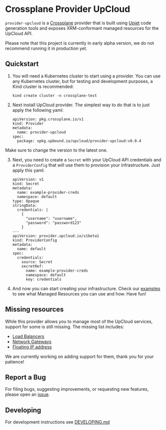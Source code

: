 # Crossplane Provider UpCloud

`provider-upcloud` is a [Crossplane](https://crossplane.io/) provider that
is built using [Upjet](https://github.com/crossplane/upjet) code
generation tools and exposes XRM-conformant managed resources for the
UpCloud API.

Please note that this project is currently in early alpha version, we do not recommend running it in production yet.

## Quickstart

1. You will need a Kubernetes cluster to start using a provider. You can use any Kubernetes cluster, but for testing and development purposes, a Kind cluster is recommended:
    ```
    kind create cluster -n crossplane-test
    ```

2. Next install UpCloud provider. The simplest way to do that is to just apply the following yaml:
    ```
    apiVersion: pkg.crossplane.io/v1
    kind: Provider
    metadata:
      name: provider-upcloud
    spec:
      package: xpkg.upbound.io/upcloud/provider-upcloud:v0.0.4
    ```

 Make sure to change the version to the latest one.

3. Next, you need to create a `Secret` with your UpCloud API credentials and a `ProviderConfig` that will use them to provision your infrastructure. Just apply this yaml:
    ```
    apiVersion: v1
    kind: Secret
    metadata:
      name: example-provider-creds
      namespace: default
    type: Opaque
    stringData:
      credentials: |
        {
          "username": "username",
          "password": "password123"
        }
    ---
    apiVersion: provider.upcloud.io/v1beta1
    kind: ProviderConfig
    metadata:
      name: default
    spec:
      credentials:
        source: Secret
        secretRef:
          name: example-provider-creds
          namespace: default
          key: credentials
    ```

4. And now you can start creating your infrastructure. Check our [examples](examples/resources/) to see what Managed Resources you can use and how. Have fun!

## Missing resources

While this provider allows you to manage most of the UpCloud services, support for some is still missing. The missing list includes:
- [Load Balancers](https://developers.upcloud.com/1.3/17-managed-loadbalancer/)
- [Network Gateways](https://developers.upcloud.com/1.3/19-network-gateways/)
- [Floating IP address](https://developers.upcloud.com/1.3/10-ip-addresses/#creating-floating-ips)

We are currently working on adding support for them, thank you for your patience!

## Report a Bug

For filing bugs, suggesting improvements, or requesting new features, please
open an [issue](https://github.com/UpCloudLtd/provider-upcloud/issues).

## Developing

For development instructions see [DEVELOPING.md](DEVELOPING.md)